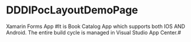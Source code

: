 # DDDIPocLayoutDemoPage
Xamarin Forms App
 #It is Book Catalog App which supports both IOS AND Android. The entire build cycle is managed in Visual Studio App Center.#
